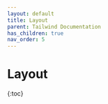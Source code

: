 ```yaml
---
layout: default
title: Layout
parent: Tailwind Documentation
has_children: true
nav_order: 5
---
```


# Layout

{:toc}